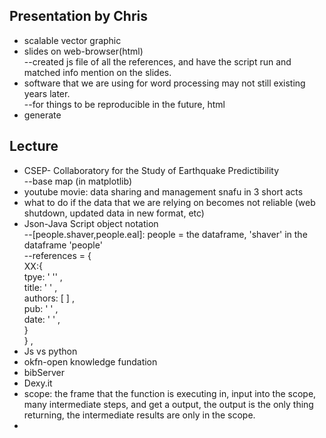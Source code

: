 Presentation by Chris  
----  

* scalable vector graphic  
* slides on web-browser(html)  
--created js file of all the references, and have the script run and matched info mention on the slides.  
* software that we are using for word processing may not still existing years later.  
--for things to be reproducible in the future, html  
* generate  

Lecture  
----  
* CSEP- Collaboratory for the Study of Earthquake Predictibility  
--base map (in matplotlib)
* youtube movie: data sharing and management snafu in 3 short acts  
* what to do if the data that we are relying on becomes not reliable (web shutdown, updated data in new format, etc)  
* Json-Java Script object notation  
--[people.shaver,people.eal]: people = the dataframe, 'shaver' in the dataframe 'people'  
--references = {  
  XX:{  
  tpye: ' '' ,  
  title: '  ' ,  
  authors: [ ] ,  
  pub: ' ' ,  
  date: '  ' ,  
    }  
  } ,    
* Js vs python  
* okfn-open knowledge fundation  
* bibServer  
* Dexy.it
* scope: the frame that the function is executing in, input into the scope, many intermediate steps, and get a output, the output is the only thing returning, the intermediate results are only in the scope.   
* 
